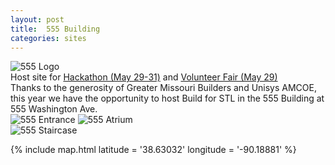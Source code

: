 ```yaml
---
layout: post
title:  555 Building
categories: sites
---
```

![555 Logo]({{site.baseurl}}/images/555/555WashingtonLogoResize.png)  
Host site for [Hackathon (May 29-31)](/hackathon/) and [Volunteer Fair (May 29)](/volunteer-fair)  
Thanks to the generosity of Greater Missouri Builders and Unisys AMCOE, this year we have the opportunity to host Build for STL in the 555 Building at 555 Washington Ave.  
![555 Entrance]({{site.baseurl}}/images/555/555FrontEntrance.png) ![555 Atrium]({{site.baseurl}}/images/555/555Atrium.png)  
![555 Staircase]({{site.baseurl}}/images/555/555Staircase.png)
  
{% include map.html latitude = '38.63032' longitude = '-90.18881' %}  
